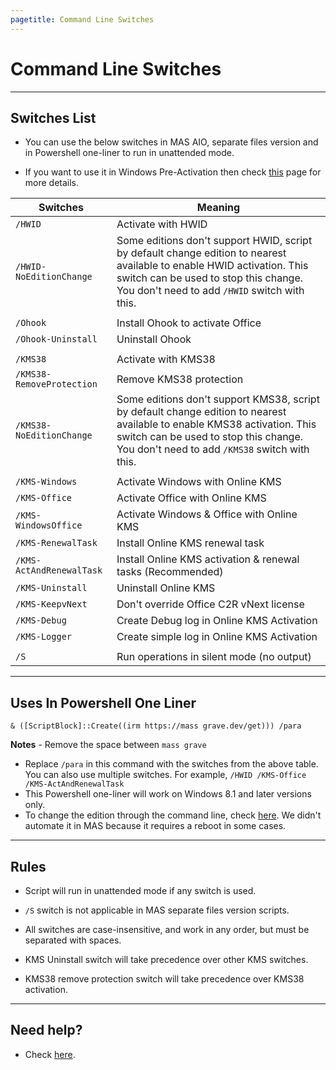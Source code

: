 ```yaml
---
pagetitle: Command Line Switches
---
```


# Command Line Switches

------------------------------------------------------------------------

## Switches List

-   You can use the below switches in MAS AIO, separate files version and in Powershell one-liner to run in unattended mode.

-   If you want to use it in Windows Pre-Activation then check [this](oem-folder.html) page for more details.

| Switches                  | Meaning                                                                                                                                                                                                            |
|------------------------|-----------------------------------------------|
| `/HWID`                   | Activate with HWID                                                                                                                                                                                                 |
| `/HWID-NoEditionChange`   | Some editions don't support HWID, script by default change edition to nearest available to enable HWID activation. This switch can be used to stop this change. You don't need to add `/HWID` switch with this.    |
|                           |                                                                                                                                                                                                                    |
| `/Ohook`                  | Install Ohook to activate Office                                                                                                                                                                                   |
| `/Ohook-Uninstall`        | Uninstall Ohook                                                                                                                                                                                                    |
|                           |                                                                                                                                                                                                                    |
| `/KMS38`                  | Activate with KMS38                                                                                                                                                                                                |
| `/KMS38-RemoveProtection` | Remove KMS38 protection                                                                                                                                                                                            |
| `/KMS38-NoEditionChange`  | Some editions don't support KMS38, script by default change edition to nearest available to enable KMS38 activation. This switch can be used to stop this change. You don't need to add `/KMS38` switch with this. |
|                           |                                                                                                                                                                                                                    |
| `/KMS-Windows`            | Activate Windows with Online KMS                                                                                                                                                                                   |
| `/KMS-Office`             | Activate Office with Online KMS                                                                                                                                                                                    |
| `/KMS-WindowsOffice`      | Activate Windows & Office with Online KMS                                                                                                                                                                          |
| `/KMS-RenewalTask`        | Install Online KMS renewal task                                                                                                                                                                                    |
| `/KMS-ActAndRenewalTask`  | Install Online KMS activation & renewal tasks (Recommended)                                                                                                                                                        |
| `/KMS-Uninstall`          | Uninstall Online KMS                                                                                                                                                                                               |
| `/KMS-KeepvNext`          | Don't override Office C2R vNext license                                                                                                                                                                            |
| `/KMS-Debug`              | Create Debug log in Online KMS Activation                                                                                                                                                                          |
| `/KMS-Logger`             | Create simple log in Online KMS Activation                                                                                                                                                                         |
|                           |                                                                                                                                                                                                                    |
| `/S`                      | Run operations in silent mode (no output)                                                                                                                                                                          |

------------------------------------------------------------------------

## Uses In Powershell One Liner

`& ([ScriptBlock]::Create((irm https://mass grave.dev/get))) /para`

**Notes** - Remove the space between `mass grave`

-   Replace `/para` in this command with the switches from the above table. You can also use multiple switches. For example, `/HWID /KMS-Office /KMS-ActAndRenewalTask`
-   This Powershell one-liner will work on Windows 8.1 and later versions only.
-   To change the edition through the command line, check [here](change_edition.html#Manual_Edition_Change). We didn't automate it in MAS because it requires a reboot in some cases.

------------------------------------------------------------------------

## Rules

-   Script will run in unattended mode if any switch is used.

-   `/S` switch is not applicable in MAS separate files version scripts.

-   All switches are case-insensitive, and work in any order, but must be separated with spaces.

-   KMS Uninstall switch will take precedence over other KMS switches.

-   KMS38 remove protection switch will take precedence over KMS38 activation.

------------------------------------------------------------------------

## Need help?

-   Check [here](troubleshoot.html).
